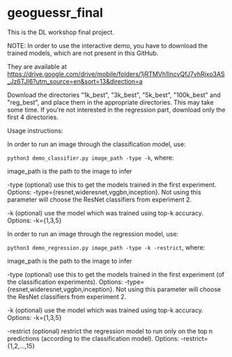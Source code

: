 # geoguessr_final
This is the DL workshop final project.

NOTE: In order to use the interactive demo, you have to download the trained models, which are not present in this GitHub.

They are available at https://drive.google.com/drive/mobile/folders/1jRTMVh1IncvQfJ7vhRjxo3AS_Jz6TJl6?utm_source=en&sort=13&direction=a

Download the directories "1k_best", "3k_best", "5k_best", "100k_best" and "reg_best", 
and place them in the appropriate directories. This may take some time.
If you're not interested in the regression part, download only the first 4 directories.

Usage instructions:

In order to run an image through the classification model, use:

```python3 demo_classifier.py image_path -type -k```, where:

image_path is the path to the image to infer

-type (optional) use this to get the models trained in the first experiment.
Options: -type={resnet,wideresnet,vggbn,inception}. Not using this parameter will choose the ResNet classifiers from experiment 2.

-k (optional) use the model which was trained using top-k accuracy. Options: -k={1,3,5}

In order to run an image through the regression model, use:

```python3 demo_regression.py image_path -type -k -restrict```, where:

image_path is the path to the image to infer

-type (optional) use this to get the models trained in the first experiment (of the classification experiments).
Options: -type={resnet,wideresnet,vggbn,inception}. Not using this parameter will choose the ResNet classifiers from experiment 2.

-k (optional) use the model which was trained using top-k accuracy. Options: -k={1,3,5}

-restrict (optional) restrict the regression model to run only on the top n predictions (according to the classification model). Options: -restrict={1,2,...,15}
